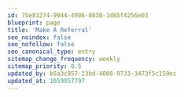 ```yaml
---
id: 75e83274-9944-4986-8030-1d85f4256e03
blueprint: page
title: 'Make A Referral'
seo_noindex: false
seo_nofollow: false
seo_canonical_type: entry
sitemap_change_frequency: weekly
sitemap_priority: 0.5
updated_by: b5a3c957-23bd-4808-9733-3473f5c159ec
updated_at: 1659957797
---
```

